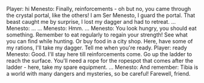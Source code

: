 Player: hi
Menesto: Finally, reinforcements - oh but no, you came through the crystal portal, like the others! I am Ser Menesto, I guard the portal. That beast caught me by surprise, I lost my dagger and had to retreat. ...
Menesto: ... ...
Menesto: Hmm. ...
Menesto: You look hungry, you should eat something. Remember to eat regularly to regain your strength! See what you can find while hunting. Or buy food in a city shop. Here, have some of my rations, I'll take my dagger. Tell me when you're ready.
Player: ready
Menesto: Good. I'll stay here till reinforcements come. Go up the ladder to reach the surface. You'll need a rope for the ropespot that comes after the ladder - here, take my spare equipment. ...
Menesto: And remember: Tibia is a world with many dangers and mysteries, so be careful! Farewell, friend.